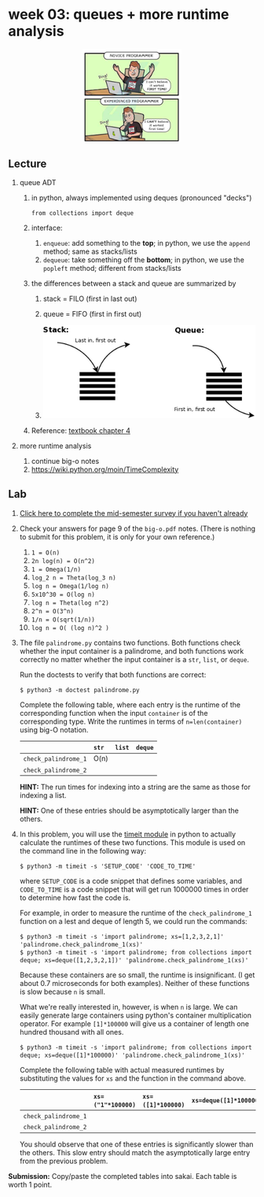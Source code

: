 # week 03: queues + more runtime analysis

<center>
<img width=40% src=tests.png />
</center>

## Lecture

1. queue ADT
    1. in python, always implemented using deques (pronounced "decks")
       ```
       from collections import deque
       ```
    1. interface:
        1. `enqueue`: add something to the **top**; in python, we use the `append` method; same as stacks/lists
        1. `dequeue`: take something off the **bottom**; in python, we use the `popleft` method; different from stacks/lists
    1. the differences between a stack and queue are summarized by
    
        1. stack = FILO (first in last out)

        1. queue = FIFO (first in first out)

        1. <a href=https://gohighbrow.com/stacks-and-queues/><img src=stack-v-queue.png /></a>

    1. Reference: [textbook chapter 4](https://runestone.academy/runestone/books/published/pythonds/BasicDS/toctree.html)

1. more runtime analysis
    1. continue big-o notes
    1. https://wiki.python.org/moin/TimeComplexity

## Lab

1. [Click here to complete the mid-semester survey if you haven't already](https://docs.google.com/forms/d/1vJ9UnXJVtI9kxI3uobiB3TEh9EuLzfPR2SG4VRod-fU/)

1. Check your answers for page 9 of the `big-o.pdf` notes.
   (There is nothing to submit for this problem, it is only for your own reference.)
    1. `1 = O(n)`
    1. `2n log(n) = O(n^2)`
    1. `1 = Omega(1/n)`
    1. `log_2 n = Theta(log_3 n)`
    1. `log n = Omega(1/log n)`
    1. `5x10^30 = O(log n)`
    1. `log n = Theta(log n^2)`
    1. `2^n = O(3^n)`
    1. `1/n = O(sqrt(1/n))`
    1. `log n = O( (log n)^2 )`

1. The file `palindrome.py` contains two functions.
   Both functions check whether the input container is a palindrome,
   and both functions work correctly no matter whether the input container is a `str`, `list`, or `deque`.

   Run the doctests to verify that both functions are correct:
   ```
   $ python3 -m doctest palindrome.py
   ```

   Complete the following table, where each entry is the runtime of the corresponding function when the input `container` is of the corresponding type.
   Write the runtimes in terms of `n=len(container)` using big-O notation.

   |                        | `str` | `list` | `deque` |
   | ---------------------- | ----- | ------ | ------- |
   | `check_palindrome_1`   |  O(n) |        |         |
   | `check_palindrome_2`   |       |        |         |

   **HINT:**
   The run times for indexing into a string are the same as those for indexing a list.

   **HINT:**
   One of these entries should be asymptotically larger than the others.

1. In this problem, you will use the [timeit module](https://docs.python.org/3/library/timeit.html) in python to actually calculate the runtimes of these two functions.
   This module is used on the command line in the following way:
   ```
   $ python3 -m timeit -s 'SETUP_CODE' 'CODE_TO_TIME'
   ```
   where `SETUP_CODE` is a code snippet that defines some variables, and `CODE_TO_TIME` is a code snippet that will get run 1000000 times in order to determine how fast the code is.

   For example, in order to measure the runtime of the `check_palindrome_1` function on a lest and deque of length 5, we could run the commands:
   ```
   $ python3 -m timeit -s 'import palindrome; xs=[1,2,3,2,1]' 'palindrome.check_palindrome_1(xs)'
   $ python3 -m timeit -s 'import palindrome; from collections import deque; xs=deque([1,2,3,2,1])' 'palindrome.check_palindrome_1(xs)'
   ```
   Because these containers are so small, the runtime is insignificant.
   (I get about 0.7 microseconds for both examples).
   Neither of these functions is slow because `n` is small.

   What we're really interested in, however, is when `n` is large.
   We can easily generate large containers using python's container multiplication operator.
   For example `[1]*100000` will give us a container of length one hundred thousand with all ones.
   ```
   $ python3 -m timeit -s 'import palindrome; from collections import deque; xs=deque([1]*100000)' 'palindrome.check_palindrome_1(xs)'
   ```

   Complete the following table with actual measured runtimes by substituting the values for `xs` and the function in the command above.

   |                        | `xs=("1"*100000)` | `xs=([1]*100000)` | `xs=deque([1]*100000)` |
   | ---------------------- | ---------------- | ---------------- | --------------------- |
   | `check_palindrome_1`   |                  |                  |                       |
   | `check_palindrome_2`   |                  |                  |                       |

   You should observe that one of these entries is significantly slower than the others.
   This slow entry should match the asymptotically large entry from the previous problem.

**Submission:**
Copy/paste the completed tables into sakai.
Each table is worth 1 point.
